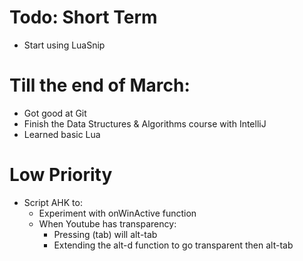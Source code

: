 # Todo: Short Term

- Start using LuaSnip

# Till the end of March:

- Got good at Git
- Finish the Data Structures & Algorithms course with IntelliJ
- Learned basic Lua

# Low Priority

- Script AHK to:
  - Experiment with onWinActive function
  - When Youtube has transparency:
    - Pressing (tab) will alt-tab
    - Extending the alt-d function to go transparent then alt-tab
